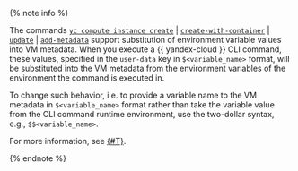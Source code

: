 {% note info %}

The commands [`yc compute instance create`](../../../cli/cli-ref/compute/cli-ref/instance/create.md) | [`create-with-container`](../../../cli/cli-ref/compute/cli-ref/instance/create-with-container.md) | [`update`](../../../cli/cli-ref/compute/cli-ref/instance/update.md) | [`add-metadata`](../../../cli/cli-ref/compute/cli-ref/instance/add-metadata.md) support substitution of environment variable values into VM metadata. When you execute a {{ yandex-cloud }} CLI command, these values, specified in the `user-data` key in `$<variable_name>` format, will be substituted into the VM metadata from the environment variables of the environment the command is executed in. 

To change such behavior, i.e. to provide a variable name to the VM metadata in `$<variable_name>` format rather than take the variable value from the CLI command runtime environment, use the two-dollar syntax, e.g., `$$<variable_name>`.

For more information, see [{#T}](../../../compute/concepts/metadata/sending-metadata.md#environment-variables).

{% endnote %}